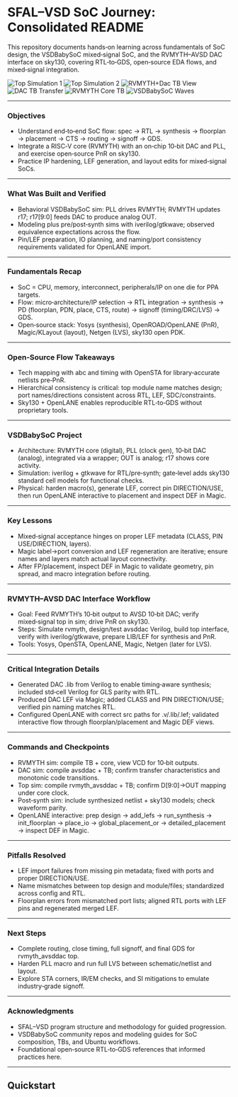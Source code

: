 # SFAL–VSD SoC Journey: Consolidated README

This repository documents hands‑on learning across fundamentals of SoC design, the VSDBabySoC mixed‑signal SoC, and the RVMYTH–AVSD DAC interface on sky130, covering RTL‑to‑GDS, open‑source EDA flows, and mixed‑signal integration.

![Top Simulation 1](Screenshot-from-2025-10-04-16-40-58.png)
![Top Simulation 2](Screenshot-from-2025-10-04-16-57-22.png)
![RVMYTH+Dac TB View](Screenshot-from-2025-10-04-16-32-46.png)
![DAC TB Transfer](Screenshot-from-2025-10-04-16-17-02.png)
![RVMYTH Core TB](Screenshot-from-2025-10-04-17-14-55.png)
![VSDBabySoC Waves](Screenshot-from-2025-10-04-17-56-18.png)

---

### Objectives

- Understand end‑to‑end SoC flow: spec → RTL → synthesis → floorplan → placement → CTS → routing → signoff → GDS.
- Integrate a RISC‑V core (RVMYTH) with an on‑chip 10‑bit DAC and PLL, and exercise open‑source PnR on sky130.
- Practice IP hardening, LEF generation, and layout edits for mixed‑signal SoCs.

---

### What Was Built and Verified

- Behavioral VSDBabySoC sim: PLL drives RVMYTH; RVMYTH updates r17; r17[9:0] feeds DAC to produce analog OUT.
- Modeling plus pre/post‑synth sims with iverilog/gtkwave; observed equivalence expectations across the flow.
- Pin/LEF preparation, IO planning, and naming/port consistency requirements validated for OpenLANE import.

---

### Fundamentals Recap

- SoC = CPU, memory, interconnect, peripherals/IP on one die for PPA targets.
- Flow: micro‑architecture/IP selection → RTL integration → synthesis → PD (floorplan, PDN, place, CTS, route) → signoff (timing/DRC/LVS) → GDS.
- Open‑source stack: Yosys (synthesis), OpenROAD/OpenLANE (PnR), Magic/KLayout (layout), Netgen (LVS), sky130 open PDK.

---

### Open‑Source Flow Takeaways

- Tech mapping with abc and timing with OpenSTA for library‑accurate netlists pre‑PnR.
- Hierarchical consistency is critical: top module name matches design; port names/directions consistent across RTL, LEF, SDC/constraints.
- Sky130 + OpenLANE enables reproducible RTL‑to‑GDS without proprietary tools.

---

### VSDBabySoC Project

- Architecture: RVMYTH core (digital), PLL (clock gen), 10‑bit DAC (analog), integrated via a wrapper; OUT is analog; r17 shows core activity.
- Simulation: iverilog + gtkwave for RTL/pre‑synth; gate‑level adds sky130 standard cell models for functional checks.
- Physical: harden macro(s), generate LEF, correct pin DIRECTION/USE, then run OpenLANE interactive to placement and inspect DEF in Magic.

---

### Key Lessons

- Mixed‑signal acceptance hinges on proper LEF metadata (CLASS, PIN USE/DIRECTION, layers).
- Magic label→port conversion and LEF regeneration are iterative; ensure names and layers match actual layout connectivity.
- After FP/placement, inspect DEF in Magic to validate geometry, pin spread, and macro integration before routing.

---

### RVMYTH–AVSD DAC Interface Workflow

- Goal: Feed RVMYTH’s 10‑bit output to AVSD 10‑bit DAC; verify mixed‑signal top in sim; drive PnR on sky130.
- Steps: Simulate rvmyth, design/test avsddac Verilog, build top interface, verify with iverilog/gtkwave, prepare LIB/LEF for synthesis and PnR.
- Tools: Yosys, OpenSTA, OpenLANE, Magic, Netgen (later for LVS).

---

### Critical Integration Details

- Generated DAC .lib from Verilog to enable timing‑aware synthesis; included std‑cell Verilog for GLS parity with RTL.
- Produced DAC LEF via Magic; added CLASS and PIN DIRECTION/USE; verified pin naming matches RTL.
- Configured OpenLANE with correct src paths for .v/.lib/.lef; validated interactive flow through floorplan/placement and Magic DEF views.

---

### Commands and Checkpoints

- RVMYTH sim: compile TB + core, view VCD for 10‑bit outputs.
- DAC sim: compile avsddac + TB; confirm transfer characteristics and monotonic code transitions.
- Top sim: compile rvmyth_avsddac + TB; confirm D[9:0]→OUT mapping under core clock.
- Post‑synth sim: include synthesized netlist + sky130 models; check waveform parity.
- OpenLANE interactive: prep design → add_lefs → run_synthesis → init_floorplan → place_io → global_placement_or → detailed_placement → inspect DEF in Magic.

---

### Pitfalls Resolved

- LEF import failures from missing pin metadata; fixed with ports and proper DIRECTION/USE.
- Name mismatches between top design and module/files; standardized across config and RTL.
- Floorplan errors from mismatched port lists; aligned RTL ports with LEF pins and regenerated merged LEF.

---

### Next Steps

- Complete routing, close timing, full signoff, and final GDS for rvmyth_avsddac top.
- Harden PLL macro and run full LVS between schematic/netlist and layout.
- Explore STA corners, IR/EM checks, and SI mitigations to emulate industry‑grade signoff.

---

### Acknowledgments

- SFAL–VSD program structure and methodology for guided progression.
- VSDBabySoC community repos and modeling guides for SoC composition, TBs, and Ubuntu workflows.
- Foundational open‑source RTL‑to‑GDS references that informed practices here.

---

## Quickstart

